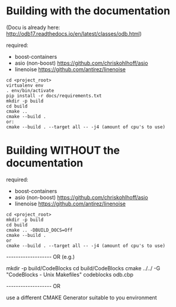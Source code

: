 Building with the documentation
===============================

(Docu is already here: http://odb17.readthedocs.io/en/latest/classes/odb.html)

required: 
 * boost-containers
 * asio (non-boost) https://github.com/chriskohlhoff/asio
 * linenoise        https://github.com/antirez/linenoise

```
cd <project_root>
virtualenv env
. env/bin/activate
pip install -r docs/requirements.txt
mkdir -p build
cd build
cmake ..
cmake --build .
or:
cmake --build . --target all -- -j4 (amount of cpu's to use)
```

Building **WITHOUT** the documentation
======================================

required:
 * boost-containers
 * asio (non-boost) https://github.com/chriskohlhoff/asio
 * linenoise        https://github.com/antirez/linenoise

```
cd <project_root>
mkdir -p build
cd build
cmake .. -DBUILD_DOCS=Off
cmake --build .
or
cmake --build . --target all -- -j4 (amount of cpu's to use)
```

------------------- OR (e.g.)

mkdir -p build/CodeBlocks
cd build/CodeBlocks
cmake ../../ -G "CodeBlocks - Unix Makefiles"
codeblocks odb.cbp

------------------- OR

use a different CMAKE Generator suitable to you environment


